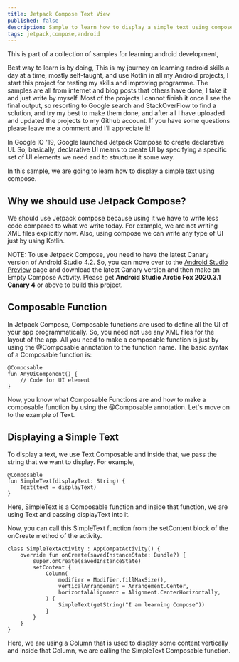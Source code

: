 ```yaml
---
title: Jetpack Compose Text View
published: false
description: Sample to learn how to display a simple text using compose
tags: jetpack,compose,android
---
```


This is part of a collection of samples for learning android development,

Best way to learn is by doing, This is my journey on learning android skills a day at a time, mostly self-taught, and use Kotlin in all my Android projects, I start this project for testing my skills and improving programme. The samples are all from internet and blog posts that others have done, I take it and just write by myself. Most of the projects I cannot finish it once I see the final output, so resorting to Google search and StackOverFlow to find a solution, and try my best to make them done, and after all I have uploaded and updated the projects to my Github account. If you have some questions please leave me a comment and I’ll appreciate it!

In Google IO '19, Google launched Jetpack Compose to create declarative UI. So, basically, declarative UI means to create UI by specifying a specific set of UI elements we need and to structure it some way.

In this sample, we are going to learn how to display a simple text using compose.

## Why we should use Jetpack Compose?
We should use Jetpack compose because using it we have to write less code compared to what we write today. For example, we are not writing XML files explicitly now. Also, using compose we can write any type of UI just by using Kotlin.

NOTE: To use Jetpack Compose, you need to have the latest Canary version of Android Studio 4.2. So, you can move over to the [Android Studio Preview](https://developer.android.com/studio/preview/) page and download the latest Canary version and then make an Empty Compose Activity.
Please get **Android Studio Arctic Fox 2020.3.1 Canary 4** or above to build this project.


## Composable Function
In Jetpack Compose, Composable functions are used to define all the UI of your app programmatically. So, you need not use any XML files for the layout of the app. All you need to make a composable function is just by using the @Composable annotation to the function name. The basic syntax of a Composable function is:

```
@Composable
fun AnyUiComponent() {
    // Code for UI element
}
```
Now, you know what Composable Functions are and how to make a composable function by using the @Composable annotation. Let's move on to the example of Text.

## Displaying a Simple Text


To display a text, we use Text Composable and inside that, we pass the string that we want to display. For example,

```
@Composable
fun SimpleText(displayText: String) {
    Text(text = displayText)
}
```
Here, SimpleText is a Composable function and inside that function, we are using Text and passing displayText into it.

Now, you can call this SimpleText function from the setContent block of the onCreate method of the activity.
```
class SimpleTextActivity : AppCompatActivity() {
    override fun onCreate(savedInstanceState: Bundle?) {
        super.onCreate(savedInstanceState)
        setContent {
            Column(
                modifier = Modifier.fillMaxSize(),
                verticalArrangement = Arrangement.Center,
                horizontalAlignment = Alignment.CenterHorizontally,
            ) {
                SimpleText(getString("I am learning Compose"))
            }
        }
    }
}
```
Here, we are using a Column that is used to display some content vertically and inside that Column, we are calling the SimpleText Composable function.